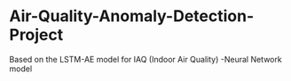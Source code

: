 # Air-Quality-Anomaly-Detection-Project
Based on the LSTM-AE model for IAQ (Indoor Air Quality) -Neural Network model
